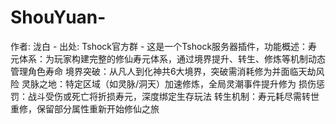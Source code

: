 # ShouYuan-
作者: 泷白 - 出处: Tshock官方群 - 这是一个Tshock服务器插件，功能概述：寿元体系：为玩家构建完整的修仙寿元体系，通过境界提升、转生、修炼等机制动态管理角色寿命  境界突破：从凡人到化神共6大境界，突破需消耗修为并面临天劫风险  灵脉之地：特定区域（如灵脉/洞天）加速修炼，全局灵潮事件提升修为  损伤惩罚：战斗受伤或死亡将折损寿元，深度绑定生存玩法  转生机制：寿元耗尽需转世重修，保留部分属性重新开始修仙之旅
